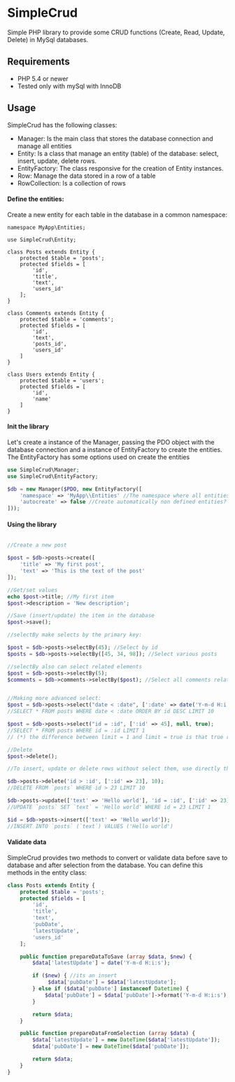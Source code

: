 SimpleCrud
==========

Simple PHP library to provide some CRUD functions (Create, Read, Update, Delete) in MySql databases.

Requirements
------------

* PHP 5.4 or newer
* Tested only with mySql with InnoDB


Usage
-----

SimpleCrud has the following classes:

* Manager: Is the main class that stores the database connection and manage all entities
* Entity: Is a class that manage an entity (table) of the database: select, insert, update, delete rows.
* EntityFactory: The class responsive for the creation of Entity instances.
* Row: Manage the data stored in a row of a table
* RowCollection: Is a collection of rows


#### Define the entities:

Create a new entity for each table in the database in a common namespace:

```
namespace MyApp\Entities;

use SimpleCrud\Entity;

class Posts extends Entity {
	protected $table = 'posts';
	protected $fields = [
		'id',
		'title',
		'text',
		'users_id'
	];
}

class Comments extends Entity {
	protected $table = 'comments';
	protected $fields = [
		'id',
		'text',
		'posts_id',
		'users_id'
	]
}

class Users extends Entity {
	protected $table = 'users';
	protected $fields = [
		'id',
		'name'
	]
}
```

#### Init the library

Let's create a instance of the Manager, passing the PDO object with the database connection and a instance of EntityFactory to create the entities. The EntityFactory has some options used on create the entities

```php
use SimpleCrud\Manager;
use SimpleCrud\EntityFactory;

$db = new Manager($PDO, new EntityFactory([
	'namespace' => 'MyApp\\Entities' //The namespace where all entities classes are defined
	'autocreate' => false //Create automatically non defined entities? false by default
]));
```

#### Using the library

```php

//Create a new post

$post = $db->posts->create([
	'title' => 'My first post',
	'text' => 'This is the text of the post'
]);

//Get/set values
echo $post->title; //My first item
$post->description = 'New description';

//Save (insert/update) the item in the database
$post->save();

//selectBy make selects by the primary key:

$post = $db->posts->selectBy(45); //Select by id
$posts = $db->posts->selectBy([45, 34, 98]); //Select various posts

//selectBy also can select related elements
$post = $db->posts->selectBy(5);
$comments = $db->comments->selectBy($post); //Select all comments related with this post


//Making more advanced select:
$post = $db->posts->select("date < :date", [':date' => date('Y-m-d H:i:s')], 'id DESC', 10);
//SELECT * FROM posts WHERE date < :date ORDER BY id DESC LIMIT 10

$post = $db->posts->select("id = :id", [':id' => 45], null, true);
//SELECT * FROM posts WHERE id = :id LIMIT 1
// (*) the difference between limit = 1 and limit = true is that true returns the fetched item and 1 returns an rowCollection with 1 element

//Delete
$post->delete();

//To insert, update or delete rows without select them, use directly the entity:

$db->posts->delete('id > :id', [':id' => 23], 10);
//DELETE FROM `posts` WHERE id > 23 LIMIT 10

$db->posts->update(['text' => 'Hello world'], 'id = :id', [':id' => 23], 1);
//UPDATE `posts` SET `text` = 'Hello world' WHERE id = 23 LIMIT 1

$id = $db->posts->insert(['text' => 'Hello world']);
//INSERT INTO `posts` (`text`) VALUES ('Hello world')
```

#### Validate data

SimpleCrud provides two methods to convert or validate data before save to database and after selection from the database. You can define this methods in the entity class:

```php
class Posts extends Entity {
	protected $table = 'posts';
	protected $fields = [
		'id',
		'title',
		'text',
		'pubDate',
		'latestUpdate',
		'users_id'
	];

	public function prepareDataToSave (array $data, $new) {
		$data['latestUpdate'] = date('Y-m-d H:i:s');

		if ($new) { //its an insert
			 $data['pubDate'] = $data['latestUpdate'];
		} else if ($data['pubDate'] instanceof Datetime) {
			$data['pubDate'] = $data['pubDate']->format('Y-m-d H:i:s');
		}

		return $data;
	}

	public function prepareDataFromSelection (array $data) {
		$data['latestUpdate'] = new DateTime($data['latestUpdate']);
		$data['pubDate'] = new DateTime($data['pubDate']);

		return $data;
	}
}
```
